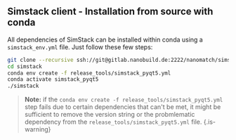 ## Simstack client - Installation from source with conda

All dependencies of SimStack can be installed within conda using a  `simstack_env.yml` file.
 Just follow these few steps:
 
```bash
git clone --recursive ssh://git@gitlab.nanobuild.de:2222/nanomatch/simstack.git
cd simstack
conda env create -f release_tools/simstack_pyqt5.yml
conda activate simstack_pyqt5
./simstack
```
> **Note:** if the `conda env create -f release_tools/simstack_pyqt5.yml` step fails due to certain dependencies that can't be met, it might be sufficient to remove the version string or the probmlematic dependency from the `release_tools/simstack_pyqt5.yml` file.
{.is-warning}
